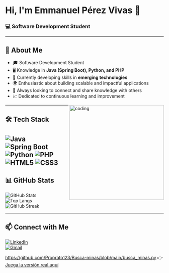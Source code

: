 # Hi, I'm Emmanuel Pérez Vivas 👋  
### 💻 Software Development Student  

---

## 🚀 About Me
- 🎓 Software Development Student  
- 🖥️ Knowledge in **Java (Spring Boot), Python, and PHP**  
- 🌱 Currently developing skills in **emerging technologies**  
- 🌍 Enthusiastic about building scalable and impactful applications
- 🤝 Always looking to connect and share knowledge with others
- 📈 Dedicated to continuous learning and improvement
<img align="right" alt="coding" width="300" src="https://media.giphy.com/media/qgQUggAC3Pfv687qPC/giphy.gif"/>

---

## 🛠️ Tech Stack
![Java](https://img.shields.io/badge/Java-ED8B00?style=for-the-badge&logo=openjdk&logoColor=white)
![Spring Boot](https://img.shields.io/badge/Spring_Boot-6DB33F?style=for-the-badge&logo=spring&logoColor=white)
![Python](https://img.shields.io/badge/Python-3776AB?style=for-the-badge&logo=python&logoColor=white)
![PHP](https://img.shields.io/badge/PHP-777BB4?style=for-the-badge&logo=php&logoColor=white)
![HTML5](https://img.shields.io/badge/HTML5-E34F26?style=for-the-badge&logo=html5&logoColor=white)
![CSS3](https://img.shields.io/badge/CSS3-1572B6?style=for-the-badge&logo=css3&logoColor=white)
---

## 📊 GitHub Stats
![GitHub Stats](https://github-readme-stats.vercel.app/api?username=proprato123&show_icons=true&theme=tokyonight)  
![Top Langs](https://github-readme-stats.vercel.app/api/top-langs/?username=proprato123&layout=compact&theme=tokyonight)  
![GitHub Streak](https://github-readme-streak-stats.herokuapp.com/?user=proprato123&theme=tokyonight)

---
## 📫 Connect with Me
[![LinkedIn](https://img.shields.io/badge/LinkedIn-0A66C2?style=for-the-badge&logo=linkedin&logoColor=white)](https://www.linkedin.com/in/emmanuel-p%C3%A9rez-vivas-2459611a7/)  
[![Gmail](https://img.shields.io/badge/Gmail-D14836?style=for-the-badge&logo=gmail&logoColor=white)](mailto:emmanuelperezvivas@gmail.com)

 https://github.com/Proprato123/Busca-minas/blob/main/busca_minas.py
👉 [Juega la versión real aquí](https://proprato123.github.io/Busca-minas/)
